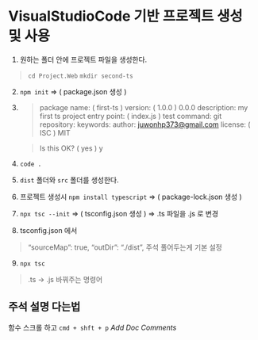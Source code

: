 # VisualStudioCode 기반 프로젝트 생성 및 사용
1. 원하는 폴더 안에 프로젝트 파일을 생성한다.
> `cd Project.Web`
> `mkdir second-ts`

2. `npm init` => ( package.json 생성 )

3.  
	> package name: ( first-ts )
	> version: ( 1.0.0 ) 0.0.0
	> description: my first ts project
	> entry point: ( index.js )
	> test command:
	> git repository:
	> keywords: 
	> author: juwonhp373@gmail.com
	>license: ( ISC ) MIT
	
	> Is this OK? ( yes ) y

4. `code .` 

5. `dist` 폴더와
`src` 폴더를 생성한다.

6. 프로젝트 생성시 `npm install typescript`
=> ( package-lock.json 생성 )

7. `npx tsc --init`
=> ( tsconfig.json 생성 )
=> .ts 파일을 .js 로 변경

8. tsconfig.json 에서
> “sourceMap”: true,
> “outDir”: “./dist”,
주석 풀어두는게 기본 설정

9. `npx tsc` 
> .ts -> .js 바꿔주는 명령어

## 주석 설명 다는법
함수 스크롤 하고 `cmd + shft + p`
*Add Doc Comments*